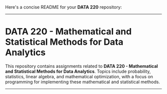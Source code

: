 Here's a concise README for your **DATA 220** repository:

---

# DATA 220 - Mathematical and Statistical Methods for Data Analytics

This repository contains assignments related to **DATA 220 - Mathematical and Statistical Methods for Data Analytics**. Topics include probability, statistics, linear algebra, and mathematical optimization, with a focus on programming for implementing these mathematical and statistical methods.

---
